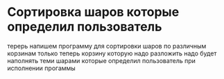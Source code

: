 # Сортировка шаров которые определил пользователь

терерь напишем программу для сортировки шаров по различным корзинам
только теперь корзину которую надо разложить надо будет наполнять теми шарами
которые определил пользователь при исполнении прогаммы
